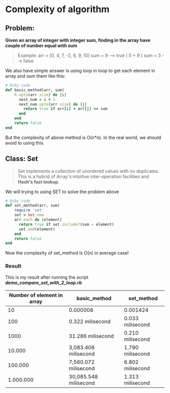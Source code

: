 # Complexity of algorithm

## Problem:
**Given an array of integer with integer sum, finding in the array have couple of number equal with sum**
> Example:
> arr = [0, 4, 7, -2, 6, 9, 10]
> sum = 9 --> true ( 0 + 9 )
> sum = 3 --> false

We also have simple answer is using loop in loop to get each element in array and sum them like this:
```ruby
# Ruby code
def basic_method(arr, sum)
    0.upto(arr.size) do |i|
      next_num = i + 1
      next_num.upto(arr.size) do |j|
        return true if arr[i] + arr[j] == sum
      end
    end
    return false
end
```
But the complexity of above method is O(n*n). In the real world, we should avoid to using this.

## Class: Set
> Set implements a collection of unordered values with no duplicates. This is a hybrid of Array's intuitive inter-operation facilities and **Hash's fast lookup**.

We will trying to using SET to solve the problem above

```ruby
# Ruby code
def set_method(arr, sum)
    require 'set'
    set = Set.new
    arr.each do |element|
      return true if set.include?(sum - element)
      set.add(element)
    end
    return false
end
```
Now the complexity of set_method is O(n) in average case!

### Result
This is my result after running the script __*demo_compare_set_with_2_loop.rb*__

| Number of element in array | basic_method | set_method |
| ------ | ------ | ------ |
| 10 | 0.000008  | 0.001424 |
| 100 | 0.322 milisecond|  0.033 milisecond|
| 1000 | 31.286 milisecond | 0.210 milisecond |
| 10.000 | 3,083.408 milisecond | 1.790 milisecond |
| 100.000 | 7,560.072 milisecond| 6.802 milisecond |
| 1.000.000 | 30,085.548 milisecond | 1.313 milisecond |

